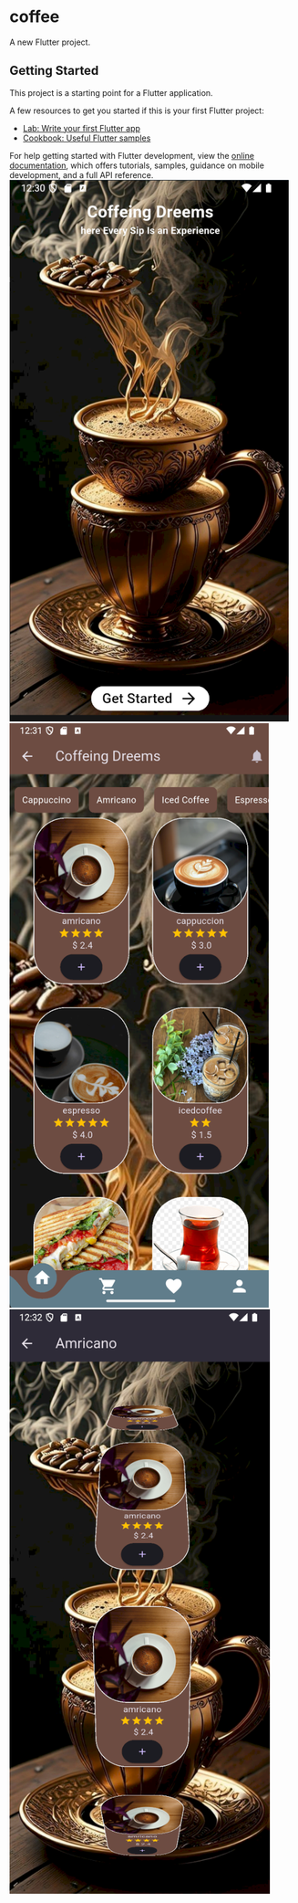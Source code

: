 # coffee

A new Flutter project.

## Getting Started

This project is a starting point for a Flutter application.

A few resources to get you started if this is your first Flutter project:

- [Lab: Write your first Flutter app](https://docs.flutter.dev/get-started/codelab)
- [Cookbook: Useful Flutter samples](https://docs.flutter.dev/cookbook)

For help getting started with Flutter development, view the
[online documentation](https://docs.flutter.dev/), which offers tutorials,
samples, guidance on mobile development, and a full API reference.
![image_alt](https://github.com/MoshtaqMo/Coffee-UI/blob/b4c8a378bfd47fce426cd0a74e53d291788580aa/Screenshot%202025-05-14%20123112.png)
![imafe_alt](https://github.com/MoshtaqMo/Coffee-UI/blob/ea9902765ad532805cfcb0d5adaf707d621427ed/Screenshot%202025-05-14%20123148.png)
![image_alt](https://github.com/MoshtaqMo/Coffee-UI/blob/71d480eb5b025e8122a0d2077fa4e8881f5fb0b6/Screenshot%202025-05-14%20123219.png)
